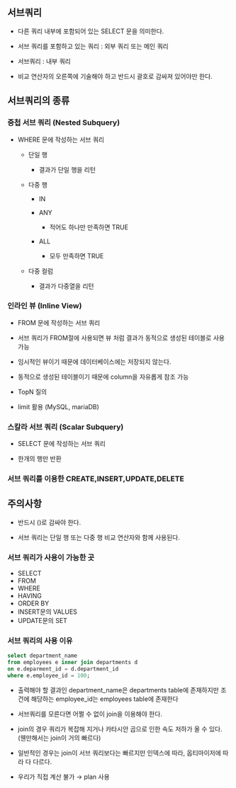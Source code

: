 ## 서브쿼리

- 다른 쿼리 내부에 포함되어 있는 SELECT 문을 의미한다.

- 서브 쿼리를 포함하고 있는 쿼리 : 외부 쿼리 또는 메인 쿼리
- 서브쿼리 : 내부 쿼리
- 비교 연산자의 오른쪽에 기술해야 하고 반드시 괄호로 감싸져 있어야만 한다.

## 서브쿼리의 종류

### 중첩 서브 쿼리 (Nested Subquery)

- WHERE 문에 작성하는 서브 쿼리

    - 단일 행
    
        - 결과가 단일 행을 리턴
    - 다중 행
        - IN
        
        - ANY
            - 적어도 하나만 만족하면 TRUE
        - ALL
            - 모두 만족하면 TRUE
    - 다중 컬럼
        - 결과가 다중열을 리턴

### 인라인 뷰 (Inline View)

- FROM 문에 작성하는 서브 쿼리

- 서브 쿼리가 FROM절에 사용되면 뷰 처럼 결과가 동적으로 생성된 테이블로 사용 가능
- 임시적인 뷰이기 때문에 데이터베이스에는 저장되지 않는다.
- 동적으로 생성된 테이블이기 때문에 column을 자유롭게 참조 가능
- TopN 질의
- limit 활용 (MySQL, mariaDB)

### 스칼라 서브 쿼리 (Scalar Subquery)

- SELECT 문에 작성하는 서브 쿼리

- 한개의 행만 반환

### 서브 쿼리를 이용한 CREATE,INSERT,UPDATE,DELETE

## 주의사항

- 반드시 ()로 감싸야 한다.

- 서브 쿼리는 단일 행 또는 다중 행 비교 연산자와 함께 사용된다.

### 서브 쿼리가 사용이 가능한 곳

- SELECT
- FROM
- WHERE
- HAVING
- ORDER BY
- INSERT문의 VALUES
- UPDATE문의 SET

### 서브 쿼리의 사용 이유

```sql
select department_name
from employees e inner join departments d
on e.deparment_id = d.department_id
where e.employee_id = 100;
```

- 출력해야 할 결과인 department_name은 departments table에 존재하지만
조건에 해당하는 employee_id는 employees table에 존재한다
- 서브쿼리를 모른다면 어쩔 수 없이 join을 이용해야 한다.

- join의 경우 쿼리가 복잡해 지거나 카타시안 곱으로 인한 속도 저하가 올 수 있다.
(웬만해서는 join이 거의 빠르다)
- 일반적인 경우는 join이 서브 쿼리보다는 빠르지만 인덱스에 따라, 옵티마이저에 따라 다 다르다.
- 우리가 직접 계산 불가 → plan 사용
